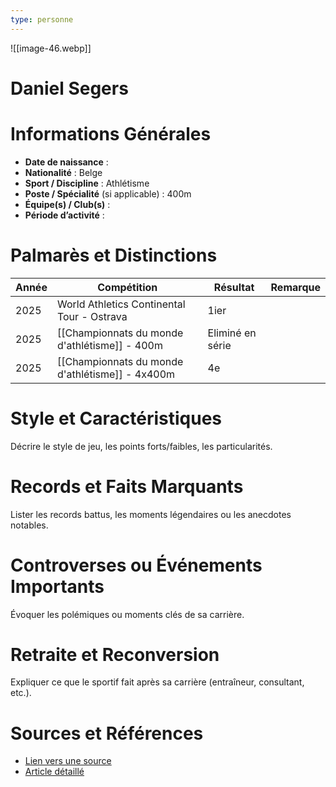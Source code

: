 ```yaml
---
type: personne
---
```

![[image-46.webp]]
# Daniel Segers

# Informations Générales
- **Date de naissance** :  
- **Nationalité** :  Belge
- **Sport / Discipline** : Athlétisme 
- **Poste / Spécialité** (si applicable) :  400m
- **Équipe(s) / Club(s)** :  
- **Période d’activité** :  

# Palmarès et Distinctions
| Année | Compétition                                     | Résultat         | Remarque |
| ----- | ----------------------------------------------- | ---------------- | -------- |
| 2025  | World Athletics Continental Tour - Ostrava      | 1ier             |          |
| 2025  | [[Championnats du monde d'athlétisme]] - 400m   | Eliminé en série |          |
| 2025  | [[Championnats du monde d'athlétisme]] - 4x400m | 4e               |          |

# Style et Caractéristiques
Décrire le style de jeu, les points forts/faibles, les particularités.

# Records et Faits Marquants
Lister les records battus, les moments légendaires ou les anecdotes notables.

# Controverses ou Événements Importants
Évoquer les polémiques ou moments clés de sa carrière.

# Retraite et Reconversion
Expliquer ce que le sportif fait après sa carrière (entraîneur, consultant, etc.).

# Sources et Références
- [Lien vers une source](#)
- [Article détaillé](#)
